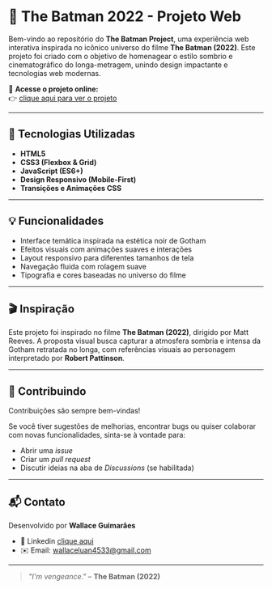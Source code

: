 # 🦇 The Batman 2022 - Projeto Web

Bem-vindo ao repositório do **The Batman Project**, uma experiência web interativa inspirada no icônico universo do filme **The Batman (2022)**. Este projeto foi criado com o objetivo de homenagear o estilo sombrio e cinematográfico do longa-metragem, unindo design impactante e tecnologias web modernas.

🔗 **Acesse o projeto online:**  
👉 [clique aqui para ver o projeto](https://wallace-guimaraes.github.io/batman-project/)

---

## 🧪 Tecnologias Utilizadas

- **HTML5**
- **CSS3 (Flexbox & Grid)**
- **JavaScript (ES6+)**
- **Design Responsivo (Mobile-First)**
- **Transições e Animações CSS**

---

## 💡 Funcionalidades

- Interface temática inspirada na estética noir de Gotham
- Efeitos visuais com animações suaves e interações
- Layout responsivo para diferentes tamanhos de tela
- Navegação fluida com rolagem suave
- Tipografia e cores baseadas no universo do filme

---

## 🎬 Inspiração

Este projeto foi inspirado no filme **The Batman (2022)**, dirigido por Matt Reeves. A proposta visual busca capturar a atmosfera sombria e intensa da Gotham retratada no longa, com referências visuais ao personagem interpretado por **Robert Pattinson**.

---

## 🤝 Contribuindo

Contribuições são sempre bem-vindas!

Se você tiver sugestões de melhorias, encontrar bugs ou quiser colaborar com novas funcionalidades, sinta-se à vontade para:

- Abrir uma *issue*
- Criar um *pull request*
- Discutir ideias na aba de *Discussions* (se habilitada)

---

## 📬 Contato

Desenvolvido por **Wallace Guimarães**

- 💼 Linkedin [clique aqui](https://www.linkedin.com/in/wallace-guimaraes-dev/)
- ✉️ Email: wallaceluan4533@gmail.com

---

> *"I'm vengeance."* – **The Batman (2022)**
